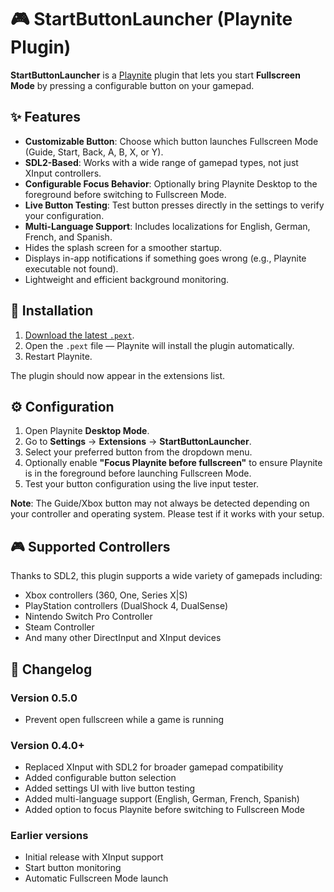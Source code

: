 ﻿# 🎮 StartButtonLauncher (Playnite Plugin)

**StartButtonLauncher** is a [Playnite](https://playnite.link/) plugin that lets you start **Fullscreen Mode** by pressing a configurable button on your gamepad.

## ✨ Features

- **Customizable Button**: Choose which button launches Fullscreen Mode (Guide, Start, Back, A, B, X, or Y).
- **SDL2-Based**: Works with a wide range of gamepad types, not just XInput controllers.
- **Configurable Focus Behavior**: Optionally bring Playnite Desktop to the foreground before switching to Fullscreen Mode.
- **Live Button Testing**: Test button presses directly in the settings to verify your configuration.
- **Multi-Language Support**: Includes localizations for English, German, French, and Spanish.
- Hides the splash screen for a smoother startup.
- Displays in-app notifications if something goes wrong (e.g., Playnite executable not found).
- Lightweight and efficient background monitoring.

## 🔧 Installation

1. [Download the latest `.pext`](https://github.com/Slonick/StartButtonLauncher/releases/latest/download/StartButtonLauncher.pext).
2. Open the `.pext` file — Playnite will install the plugin automatically.
3. Restart Playnite.

The plugin should now appear in the extensions list.

## ⚙️ Configuration

1. Open Playnite **Desktop Mode**.
2. Go to **Settings** → **Extensions** → **StartButtonLauncher**.
3. Select your preferred button from the dropdown menu.
4. Optionally enable **"Focus Playnite before fullscreen"** to ensure Playnite is in the foreground before launching Fullscreen Mode.
5. Test your button configuration using the live input tester.

**Note**: The Guide/Xbox button may not always be detected depending on your controller and operating system. Please test if it works with your setup.

## 🎮 Supported Controllers

Thanks to SDL2, this plugin supports a wide variety of gamepads including:
- Xbox controllers (360, One, Series X|S)
- PlayStation controllers (DualShock 4, DualSense)
- Nintendo Switch Pro Controller
- Steam Controller
- And many other DirectInput and XInput devices

## 📝 Changelog

### Version 0.5.0
- Prevent open fullscreen while a game is running 

### Version 0.4.0+
- Replaced XInput with SDL2 for broader gamepad compatibility
- Added configurable button selection
- Added settings UI with live button testing
- Added multi-language support (English, German, French, Spanish)
- Added option to focus Playnite before switching to Fullscreen Mode

### Earlier versions
- Initial release with XInput support
- Start button monitoring
- Automatic Fullscreen Mode launch
